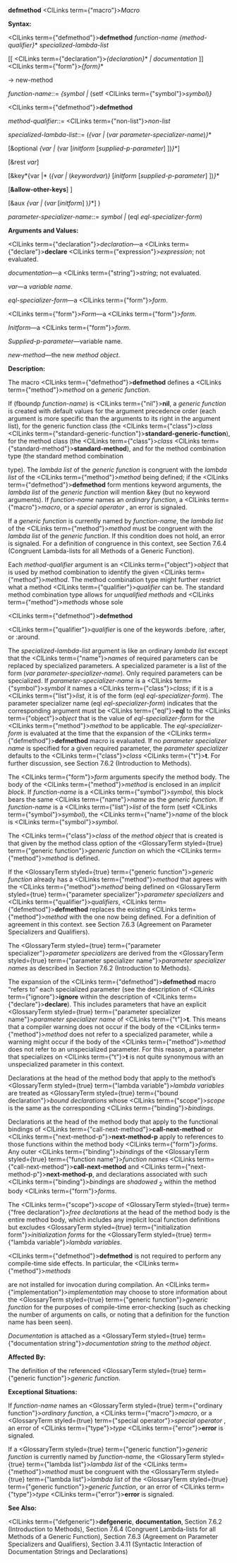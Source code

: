**defmethod** <ClLinks  term={"macro"}><i>Macro</i></ClLinks> 



**Syntax:** 



<ClLinks  term={"defmethod"}><b>defmethod</b></ClLinks> *function-name \{method-qualifier\}*\* *specialized-lambda-list* 



[[ <ClLinks  term={"declaration"}><i>\{declaration\}</i></ClLinks>\* *| documentation* ]] <ClLinks  term={"form"}><i>\{form\}</i></ClLinks>\* 



→ new-method 



*function-name*::= *\{symbol |* (setf <ClLinks  term={"symbol"}><i>symbol</i></ClLinks>)*\}* 







 



 



<ClLinks  term={"defmethod"}><b>defmethod</b></ClLinks> 



*method-qualifier*::= <ClLinks  term={"non-list"}><i>non-list</i></ClLinks> 



*specialized-lambda-list*::= (*\{var |* (*var parameter-specializer-name*)*\}*\* 



[&amp;optional *\{var |* (var [*initform* [*supplied-p-parameter*] ])*\}*\*] 



[&amp;rest *var*] 



[&amp;key*\{var |* (*\{var |* (*keywordvar*)*\}* [*initform* [*supplied-p-parameter*] ])*\}*\* 



[**&amp;allow-other-keys**] ] 



[&amp;aux *\{var |* (*var* [*initform*] )*\}*\*] ) 



*parameter-specializer-name*::= *symbol |* (eql *eql-specializer-form*) 



**Arguments and Values:** 



<ClLinks  term={"declaration"}><i>declaration</i></ClLinks>—a <ClLinks  term={"declare"}><b>declare</b></ClLinks> <ClLinks  term={"expression"}><i>expression</i></ClLinks>; not evaluated. 



*documentation*—a <ClLinks  term={"string"}><i>string</i></ClLinks>; not evaluated. 



*var*—a *variable name*. 



*eql-specializer-form*—a <ClLinks  term={"form"}><i>form</i></ClLinks>. 



<ClLinks  term={"form"}><i>Form</i></ClLinks>—a <ClLinks  term={"form"}><i>form</i></ClLinks>. 



*Initform*—a <ClLinks  term={"form"}><i>form</i></ClLinks>. 



*Supplied-p-parameter*—variable name. 



*new-method*—the new *method object*. 



**Description:** 



The macro <ClLinks  term={"defmethod"}><b>defmethod</b></ClLinks> defines a <ClLinks  term={"method"}><i>method</i></ClLinks> on a *generic function*. 



If (fboundp *function-name*) is <ClLinks  term={"nil"}><b>nil</b></ClLinks>, a *generic function* is created with default values for the argument precedence order (each argument is more specific than the arguments to its right in the argument list), for the generic function class (the <ClLinks  term={"class"}><i>class</i></ClLinks> <ClLinks  term={"standard-generic-function"}><b>standard-generic-function</b></ClLinks>), for the method class (the <ClLinks  term={"class"}><i>class</i></ClLinks> <ClLinks  term={"standard-method"}><b>standard-method</b></ClLinks>), and for the method combination type (the standard method combination 



type). The *lambda list* of the *generic function* is congruent with the *lambda list* of the <ClLinks  term={"method"}><i>method</i></ClLinks> being defined; if the <ClLinks  term={"defmethod"}><b>defmethod</b></ClLinks> form mentions keyword arguments, the *lambda list* of the *generic function* will mention &amp;key (but no keyword arguments). If *function-name* names an *ordinary function*, a <ClLinks  term={"macro"}><i>macro</i></ClLinks>, or a *special operator* , an error is signaled. 



If a *generic function* is currently named by *function-name*, the *lambda list* of the <ClLinks  term={"method"}><i>method</i></ClLinks> must be congruent with the *lambda list* of the *generic function*. If this condition does not hold, an error is signaled. For a definition of congruence in this context, see Section 7.6.4 (Congruent Lambda-lists for all Methods of a Generic Function). 



Each *method-qualifier* argument is an <ClLinks  term={"object"}><i>object</i></ClLinks> that is used by method combination to identify the given <ClLinks  term={"method"}><i>method</i></ClLinks>. The method combination type might further restrict what a method <ClLinks  term={"qualifier"}><i>qualifier</i></ClLinks> can be. The standard method combination type allows for *unqualified methods* and <ClLinks  term={"method"}><i>methods</i></ClLinks> whose sole 







 



 



<ClLinks  term={"defmethod"}><b>defmethod</b></ClLinks> 



<ClLinks  term={"qualifier"}><i>qualifier</i></ClLinks> is one of the keywords :before, :after, or :around. 



The *specialized-lambda-list* argument is like an ordinary *lambda list* except that the <ClLinks  term={"name"}><i>names</i></ClLinks> of required parameters can be replaced by specialized parameters. A specialized parameter is a list of the form (*var parameter-specializer-name*). Only required parameters can be specialized. If *parameter-specializer-name* is a <ClLinks  term={"symbol"}><i>symbol</i></ClLinks> it names a <ClLinks  term={"class"}><i>class</i></ClLinks>; if it is a <ClLinks  term={"list"}><i>list</i></ClLinks>, it is of the form (eql *eql-specializer-form*). The parameter specializer name (eql *eql-specializer-form*) indicates that the corresponding argument must be <ClLinks  term={"eql"}><b>eql</b></ClLinks> to the <ClLinks  term={"object"}><i>object</i></ClLinks> that is the value of *eql-specializer-form* for the <ClLinks  term={"method"}><i>method</i></ClLinks> to be applicable. The *eql-specializer-form* is evaluated at the time that the expansion of the <ClLinks  term={"defmethod"}><b>defmethod</b></ClLinks> macro is evaluated. If no *parameter specializer name* is specified for a given required parameter, the *parameter specializer* defaults to the <ClLinks  term={"class"}><i>class</i></ClLinks> <ClLinks  term={"t"}><b>t</b></ClLinks>. For further discussion, see Section 7.6.2 (Introduction to Methods). 



The <ClLinks  term={"form"}><i>form</i></ClLinks> arguments specify the method body. The body of the <ClLinks  term={"method"}><i>method</i></ClLinks> is enclosed in an *implicit block*. If *function-name* is a <ClLinks  term={"symbol"}><i>symbol</i></ClLinks>, this block bears the same <ClLinks  term={"name"}><i>name</i></ClLinks> as the *generic function*. If *function-name* is a <ClLinks  term={"list"}><i>list</i></ClLinks> of the form (setf <ClLinks  term={"symbol"}><i>symbol</i></ClLinks>), the <ClLinks  term={"name"}><i>name</i></ClLinks> of the block is <ClLinks  term={"symbol"}><i>symbol</i></ClLinks>. 



The <ClLinks  term={"class"}><i>class</i></ClLinks> of the *method object* that is created is that given by the method class option of the <GlossaryTerm styled={true} term={"generic function"}><i>generic function</i></GlossaryTerm> on which the <ClLinks  term={"method"}><i>method</i></ClLinks> is defined. 



If the <GlossaryTerm styled={true} term={"generic function"}><i>generic function</i></GlossaryTerm> already has a <ClLinks  term={"method"}><i>method</i></ClLinks> that agrees with the <ClLinks  term={"method"}><i>method</i></ClLinks> being defined on <GlossaryTerm styled={true} term={"parameter specializer"}><i>parameter specializers</i></GlossaryTerm> and <ClLinks  term={"qualifier"}><i>qualifiers</i></ClLinks>, <ClLinks  term={"defmethod"}><b>defmethod</b></ClLinks> replaces the existing <ClLinks  term={"method"}><i>method</i></ClLinks> with the one now being defined. For a definition of agreement in this context. see Section 7.6.3 (Agreement on Parameter Specializers and Qualifiers). 



The <GlossaryTerm styled={true} term={"parameter specializer"}><i>parameter specializers</i></GlossaryTerm> are derived from the <GlossaryTerm styled={true} term={"parameter specializer name"}><i>parameter specializer names</i></GlossaryTerm> as described in Section 7.6.2 (Introduction to Methods). 



The expansion of the <ClLinks  term={"defmethod"}><b>defmethod</b></ClLinks> macro “refers to” each specialized parameter (see the description of <ClLinks  term={"ignore"}><b>ignore</b></ClLinks> within the description of <ClLinks  term={"declare"}><b>declare</b></ClLinks>). This includes parameters that have an explicit <GlossaryTerm styled={true} term={"parameter specializer name"}><i>parameter specializer name</i></GlossaryTerm> of <ClLinks  term={"t"}><b>t</b></ClLinks>. This means that a compiler warning does not occur if the body of the <ClLinks  term={"method"}><i>method</i></ClLinks> does not refer to a specialized parameter, while a warning might occur if the body of the <ClLinks  term={"method"}><i>method</i></ClLinks> does not refer to an unspecialized parameter. For this reason, a parameter that specializes on <ClLinks  term={"t"}><b>t</b></ClLinks> is not quite synonymous with an unspecialized parameter in this context. 



Declarations at the head of the method body that apply to the method’s <GlossaryTerm styled={true} term={"lambda variable"}><i>lambda variables</i></GlossaryTerm> are treated as <GlossaryTerm styled={true} term={"bound declaration"}><i>bound declarations</i></GlossaryTerm> whose <ClLinks  term={"scope"}><i>scope</i></ClLinks> is the same as the corresponding <ClLinks  term={"binding"}><i>bindings</i></ClLinks>. 



Declarations at the head of the method body that apply to the functional bindings of <ClLinks  term={"call-next-method"}><b>call-next-method</b></ClLinks> or <ClLinks  term={"next-method-p"}><b>next-method-p</b></ClLinks> apply to references to those functions within the method body <ClLinks  term={"form"}><i>forms</i></ClLinks>. Any outer <ClLinks  term={"binding"}><i>bindings</i></ClLinks> of the <GlossaryTerm styled={true} term={"function name"}><i>function names</i></GlossaryTerm> <ClLinks  term={"call-next-method"}><b>call-next-method</b></ClLinks> and <ClLinks  term={"next-method-p"}><b>next-method-p</b></ClLinks>, and declarations associated with such <ClLinks  term={"binding"}><i>bindings</i></ClLinks> are *shadowed* <sub>2</sub> within the method body <ClLinks  term={"form"}><i>forms</i></ClLinks>. 



The <ClLinks  term={"scope"}><i>scope</i></ClLinks> of <GlossaryTerm styled={true} term={"free declaration"}><i>free declarations</i></GlossaryTerm> at the head of the method body is the entire method body, which includes any implicit local function definitions but excludes <GlossaryTerm styled={true} term={"initialization form"}><i>initialization forms</i></GlossaryTerm> for the <GlossaryTerm styled={true} term={"lambda variable"}><i>lambda variables</i></GlossaryTerm>. 



<ClLinks  term={"defmethod"}><b>defmethod</b></ClLinks> is not required to perform any compile-time side effects. In particular, the <ClLinks  term={"method"}><i>methods</i></ClLinks> 



 



 



are not installed for invocation during compilation. An <ClLinks  term={"implementation"}><i>implementation</i></ClLinks> may choose to store information about the <GlossaryTerm styled={true} term={"generic function"}><i>generic function</i></GlossaryTerm> for the purposes of compile-time error-checking (such as checking the number of arguments on calls, or noting that a definition for the function name has been seen). 



*Documentation* is attached as a <GlossaryTerm styled={true} term={"documentation string"}><i>documentation string</i></GlossaryTerm> to the *method object*. 



**Affected By:** 



The definition of the referenced <GlossaryTerm styled={true} term={"generic function"}><i>generic function</i></GlossaryTerm>. 



**Exceptional Situations:** 



If *function-name* names an <GlossaryTerm styled={true} term={"ordinary function"}><i>ordinary function</i></GlossaryTerm>, a <ClLinks  term={"macro"}><i>macro</i></ClLinks>, or a <GlossaryTerm styled={true} term={"special operator"}><i>special operator</i></GlossaryTerm> , an error of <ClLinks  term={"type"}><i>type</i></ClLinks> <ClLinks  term={"error"}><b>error</b></ClLinks> is signaled. 



If a <GlossaryTerm styled={true} term={"generic function"}><i>generic function</i></GlossaryTerm> is currently named by *function-name*, the <GlossaryTerm styled={true} term={"lambda list"}><i>lambda list</i></GlossaryTerm> of the <ClLinks  term={"method"}><i>method</i></ClLinks> must be congruent with the <GlossaryTerm styled={true} term={"lambda list"}><i>lambda list</i></GlossaryTerm> of the <GlossaryTerm styled={true} term={"generic function"}><i>generic function</i></GlossaryTerm>, or an error of <ClLinks  term={"type"}><i>type</i></ClLinks> <ClLinks  term={"error"}><b>error</b></ClLinks> is signaled. 



**See Also:** 



<ClLinks  term={"defgeneric"}><b>defgeneric</b></ClLinks>, **documentation**, Section 7.6.2 (Introduction to Methods), Section 7.6.4 (Congruent Lambda-lists for all Methods of a Generic Function), Section 7.6.3 (Agreement on Parameter Specializers and Qualifiers), Section 3.4.11 (Syntactic Interaction of Documentation Strings and Declarations) 



